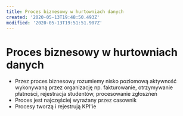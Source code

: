 ```yaml
---
title: Proces biznesowy w hurtowniach danych
created: '2020-05-13T19:48:50.493Z'
modified: '2020-05-13T19:51:51.907Z'
---
```


# Proces biznesowy w hurtowniach danych

* Przez proces biznesowy rozumiemy nisko poziomową aktywność wykonywaną przez organizację np. fakturowanie, otrzymywanie płatności, rejestracja studentów, procesowanie zgłoszńeń
* Proces jest najczęściej wyrażany przez casownik
* Procesy tworzą i rejestrują KPI'ie

